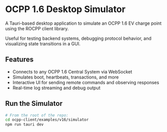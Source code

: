 # OCPP 1.6 Desktop Simulator

A Tauri-based desktop application to simulate an OCPP 1.6 EV charge point using the ROCPP client library.

Useful for testing backend systems, debugging protocol behavior, and visualizing state transitions in a GUI.

## Features

- Connects to any OCPP 1.6 Central System via WebSocket
- Simulates boot, heartbeats, transactions, and more
- Interactive UI for sending remote commands and observing responses
- Real-time log streaming and debug output

## Run the Simulator

```sh
# From the root of the repo:
cd ocpp-client/examples/v16/simulator
npm run tauri dev
